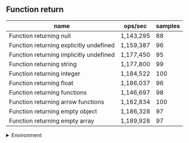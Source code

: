 ## Function return

|name|ops/sec|samples|
|-|-|-|
|Function returning null|1,143,295|88|
|Function returning explicitly undefined|1,159,387|96|
|Function returning implicitly undefined|1,177,450|95|
|Function returning string|1,177,800|99|
|Function returning integer|1,184,522|100|
|Function returning float|1,186,037|96|
|Function returning functions|1,146,697|98|
|Function returning arrow functions|1,162,834|100|
|Function returning empty object|1,186,328|97|
|Function returning empty array|1,189,928|97|


<details>
<summary>Environment</summary>

* __Machine:__ linux x64 | 2 vCPUs | 6.8GB Mem
* __Run:__ Sat Oct 14 2023 01:57:21 GMT+0000 (Coordinated Universal Time)
</details>

<!--
{"environment":{"platform":"linux","arch":"x64","cpus":2,"totalMemory":6.759754180908203},"benchmarks":[{"name":"Function returning null","hz":1143294.7514319806,"cycles":6,"stats":{"deviation":2.8571202349963335e-8,"mean":8.746650841766714e-7,"moe":5.969572791990217e-9,"rme":0.682498124137357,"sem":3.0457004040766414e-9,"variance":8.163136037225504e-16}},{"name":"Function returning explicitly undefined","hz":1159386.8069752764,"cycles":5,"stats":{"deviation":2.3869366604211954e-9,"mean":8.625249088428904e-7,"moe":4.77486777420613e-10,"rme":0.0553591870246599,"sem":2.436157027656189e-10,"variance":5.697466620862689e-18}},{"name":"Function returning implicitly undefined","hz":1177449.5594328523,"cycles":7,"stats":{"deviation":1.5208795756799588e-8,"mean":8.492932813883549e-7,"moe":3.0583634607211417e-9,"rme":0.3601068709411642,"sem":1.5603895207760927e-9,"variance":2.3130746837204517e-16}},{"name":"Function returning string","hz":1177799.9214948153,"cycles":5,"stats":{"deviation":8.383503665637473e-9,"mean":8.490406407319513e-7,"moe":1.651444688832657e-9,"rme":0.1945071424860133,"sem":8.425738208329882e-10,"variance":7.028313371175693e-17}},{"name":"Function returning integer","hz":1184522.017973895,"cycles":7,"stats":{"deviation":9.468438862546696e-9,"mean":8.442223823838102e-7,"moe":1.8558140170591524e-9,"rme":0.21982525644711473,"sem":9.468438862546697e-10,"variance":8.965133449378457e-17}},{"name":"Function returning float","hz":1186036.837821289,"cycles":5,"stats":{"deviation":5.64964300221341e-9,"mean":8.43144131877866e-7,"moe":1.1301639777185282e-9,"rme":0.13404161103528128,"sem":5.766142743461879e-10,"variance":3.191846605245896e-17}},{"name":"Function returning functions","hz":1146697.191851232,"cycles":5,"stats":{"deviation":1.1136885061252814e-8,"mean":8.720698080594377e-7,"moe":2.2049907454699666e-9,"rme":0.2528456695888365,"sem":1.1249952783010033e-9,"variance":1.240302088675561e-16}},{"name":"Function returning arrow functions","hz":1162833.9753894184,"cycles":6,"stats":{"deviation":3.1583285161616187e-9,"mean":8.599679929932496e-7,"moe":6.190323891676773e-10,"rme":0.07198318939906596,"sem":3.158328516161619e-10,"variance":9.975039015999651e-18}},{"name":"Function returning empty object","hz":1186327.8092010901,"cycles":6,"stats":{"deviation":1.0764431205811134e-8,"mean":8.429373333778889e-7,"moe":2.1422062931543387e-9,"rme":0.2541358898614575,"sem":1.0929623944664995e-9,"variance":1.1587297918464055e-16}},{"name":"Function returning empty array","hz":1189928.0972455775,"cycles":6,"stats":{"deviation":3.1351524009815844e-9,"mean":8.403869127174833e-7,"moe":6.239199336194376e-10,"rme":0.07424198594453643,"sem":3.1832649674461105e-10,"variance":9.829180577380594e-18}}]}-->
